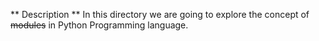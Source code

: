 ** Description **
In this directory we are going to explore the concept of ~~modules~~ in Python Programming language.
